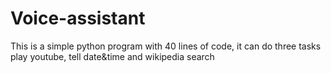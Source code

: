 # Voice-assistant
This is a simple  python program with 40 lines of code, it can do three tasks play youtube, tell date&amp;time and wikipedia search
